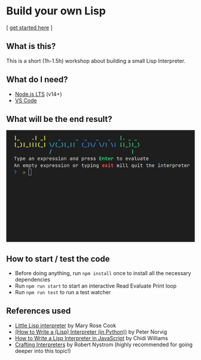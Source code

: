 # Build your own Lisp

[ [get started here](./workshop/001%20-%20A%20Lisp%20Calculator.md) ]

## What is this?

This is a short (1h-1.5h) workshop about building a small Lisp Interpreter.

## What do I need?

- [Node.js LTS](https://nodejs.org/en/) (v14+)
- [VS Code](https://code.visualstudio.com/)

## What will be the end result?

![gif of REPL](./docs/repl_example.gif)

## How to start / test the code

- Before doing anything, run `npm install` once to install all the necessary dependencies
- Run `npm run start` to start an interactive Read Evaluate Print loop
- Run `npm run test` to run a test watcher

## References used

- [Little Lisp interpreter](https://maryrosecook.com/blog/post/little-lisp-interpreter) by Mary Rose Cook
- [(How to Write a (Lisp) Interpreter (in Python))](https://norvig.com/lispy.html) by Peter Norvig
- [How to Write a Lisp Interpreter in JavaScript](https://chidiwilliams.com/post/how-to-write-a-lisp-interpreter-in-javascript/) by Chidi Williams
- [Crafting Interpreters](https://craftinginterpreters.com/contents.html) by Robert Nystrom (highly recommended for going deeper into this topic!)
